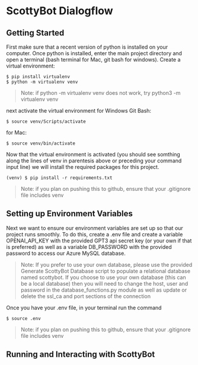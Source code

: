 # ScottyBot Dialogflow

## Getting Started

First make sure that a recent version of python is installed on your computer.
Once python is installed, enter the main project directory and open a terminal (bash terminal for Mac, git bash for windows).
Create a virtual environment:
```Shell
$ pip install virtualenv
$ python -m virtualenv venv
```

> Note: if python -m virtualenv venv does not work, try python3 -m virtualenv venv

next activate the virtual environment 
for Windows Git Bash:
```Shell
$ source venv/Scripts/activate
```
for Mac:
```Shell
$ source venv/bin/activate
```
Now that the virtual environment is activated (you should see somthing along the lines of venv in parentesis above or preceding your command input line) we will install the required packages for this project.
```Shell
(venv) $ pip install -r requirements.txt
```

> Note: if you plan on pushing this to github, ensure that your .gitignore file includes venv

## Setting up Environment Variables 

Next we want to ensure our environment variables are set up so that our project runs smoothly. To do this, create a .env file and create a variable OPENAI_API_KEY with the provided GPT3 api secret key (or your own if that is preferred) as well as a variable DB_PASSWORD with the provided password to access our Azure MySQL database. 

> Note: If you prefer to use your own database, please use the provided Generate ScottyBot Database script to populate a relational database named scottybot. If you choose to use your own database (this can be a local database) then you will need to change the host, user and password in the database_functions.py module as well as update or delete the ssl_ca and port sections of the connection

Once you have your .env file, in your terminal run the command 
```Shell
$ source .env 
```

> Note: if you plan on pushing this to github, ensure that your .gitignore file includes venv

## Running and Interacting with ScottyBot

